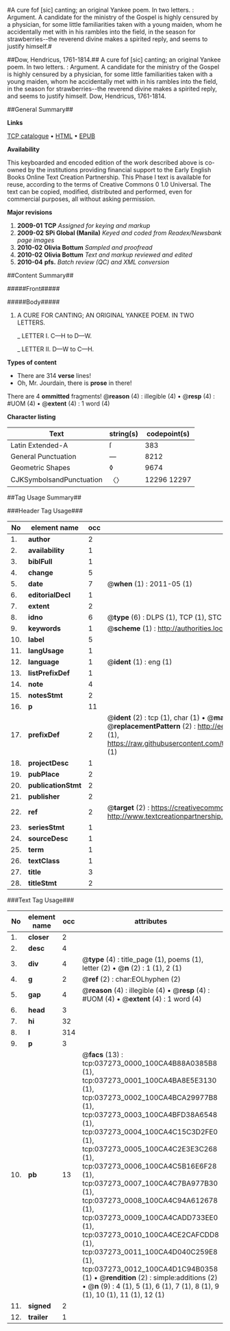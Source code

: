 #A cure fof [sic] canting; an original Yankee poem. In two letters. : Argument. A candidate for the ministry of the Gospel is highly censured by a physician, for some little familiarities taken with a young maiden, whom he accidentally met with in his rambles into the field, in the season for strawberries--the reverend divine makes a spirited reply, and seems to justify himself.#

##Dow, Hendricus, 1761-1814.##
A cure fof [sic] canting; an original Yankee poem. In two letters. : Argument. A candidate for the ministry of the Gospel is highly censured by a physician, for some little familiarities taken with a young maiden, whom he accidentally met with in his rambles into the field, in the season for strawberries--the reverend divine makes a spirited reply, and seems to justify himself.
Dow, Hendricus, 1761-1814.

##General Summary##

**Links**

[TCP catalogue](http://www.ota.ox.ac.uk/tcp/)  • 
[HTML](http://tei.it.ox.ac.uk/tcp/Texts-HTML/free/N27/N27973.html)  • 
[EPUB](http://tei.it.ox.ac.uk/tcp/Texts-EPUB/free/N27/N27973.epub)

**Availability**

This keyboarded and encoded edition of the
	       work described above is co-owned by the institutions
	       providing financial support to the Early English Books
	       Online Text Creation Partnership. This Phase I text is
	       available for reuse, according to the terms of Creative
	       Commons 0 1.0 Universal. The text can be copied,
	       modified, distributed and performed, even for
	       commercial purposes, all without asking permission.

**Major revisions**

1. __2009-01__ __TCP__ *Assigned for keying and markup*
1. __2009-02__ __SPi Global (Manila)__ *Keyed and coded from Readex/Newsbank page images*
1. __2010-02__ __Olivia Bottum__ *Sampled and proofread*
1. __2010-02__ __Olivia Bottum__ *Text and markup reviewed and edited*
1. __2010-04__ __pfs.__ *Batch review (QC) and XML conversion*

##Content Summary##

#####Front#####

#####Body#####

1. A CURE FOR CANTING; AN ORIGINAL YANKEE POEM. IN TWO LETTERS.

    _ LETTER I. C—H to D—W.

    _ LETTER II. D—W to C—H.

**Types of content**

  * There are 314 **verse** lines!
  * Oh, Mr. Jourdain, there is **prose** in there!

There are 4 **ommitted** fragments! 
 @__reason__ (4) : illegible (4)  •  @__resp__ (4) : #UOM (4)  •  @__extent__ (4) : 1 word (4)

**Character listing**


|Text|string(s)|codepoint(s)|
|---|---|---|
|Latin Extended-A|ſ|383|
|General Punctuation|—|8212|
|Geometric Shapes|◊|9674|
|CJKSymbolsandPunctuation|〈〉|12296 12297|

##Tag Usage Summary##

###Header Tag Usage###

|No|element name|occ|attributes|
|---|---|---|---|
|1.|__author__|2||
|2.|__availability__|1||
|3.|__biblFull__|1||
|4.|__change__|5||
|5.|__date__|7| @__when__ (1) : 2011-05 (1)|
|6.|__editorialDecl__|1||
|7.|__extent__|2||
|8.|__idno__|6| @__type__ (6) : DLPS (1), TCP (1), STC (1), NOTIS (1), IMAGE-SET (1), EVANS-CITATION (1)|
|9.|__keywords__|1| @__scheme__ (1) : http://authorities.loc.gov/ (1)|
|10.|__label__|5||
|11.|__langUsage__|1||
|12.|__language__|1| @__ident__ (1) : eng (1)|
|13.|__listPrefixDef__|1||
|14.|__note__|4||
|15.|__notesStmt__|2||
|16.|__p__|11||
|17.|__prefixDef__|2| @__ident__ (2) : tcp (1), char (1)  •  @__matchPattern__ (2) : ([0-9\-]+):([0-9IVX]+) (1), (.+) (1)  •  @__replacementPattern__ (2) : http://eebo.chadwyck.com/downloadtiff?vid=$1&page=$2 (1), https://raw.githubusercontent.com/textcreationpartnership/Texts/master/tcpchars.xml#$1 (1)|
|18.|__projectDesc__|1||
|19.|__pubPlace__|2||
|20.|__publicationStmt__|2||
|21.|__publisher__|2||
|22.|__ref__|2| @__target__ (2) : https://creativecommons.org/publicdomain/zero/1.0/ (1), http://www.textcreationpartnership.org/docs/. (1)|
|23.|__seriesStmt__|1||
|24.|__sourceDesc__|1||
|25.|__term__|1||
|26.|__textClass__|1||
|27.|__title__|3||
|28.|__titleStmt__|2||


###Text Tag Usage###

|No|element name|occ|attributes|
|---|---|---|---|
|1.|__closer__|2||
|2.|__desc__|4||
|3.|__div__|4| @__type__ (4) : title_page (1), poems (1), letter (2)  •  @__n__ (2) : 1 (1), 2 (1)|
|4.|__g__|2| @__ref__ (2) : char:EOLhyphen (2)|
|5.|__gap__|4| @__reason__ (4) : illegible (4)  •  @__resp__ (4) : #UOM (4)  •  @__extent__ (4) : 1 word (4)|
|6.|__head__|3||
|7.|__hi__|32||
|8.|__l__|314||
|9.|__p__|3||
|10.|__pb__|13| @__facs__ (13) : tcp:037273_0000_100CA4B88A0385B8 (1), tcp:037273_0001_100CA4BA8E5E3130 (1), tcp:037273_0002_100CA4BCA29977B8 (1), tcp:037273_0003_100CA4BFD38A6548 (1), tcp:037273_0004_100CA4C15C3D2FE0 (1), tcp:037273_0005_100CA4C2E3E3C268 (1), tcp:037273_0006_100CA4C5B16E6F28 (1), tcp:037273_0007_100CA4C7BA977B30 (1), tcp:037273_0008_100CA4C94A612678 (1), tcp:037273_0009_100CA4CADD733EE0 (1), tcp:037273_0010_100CA4CE2CAFCDD8 (1), tcp:037273_0011_100CA4D040C259E8 (1), tcp:037273_0012_100CA4D1C94B0358 (1)  •  @__rendition__ (2) : simple:additions (2)  •  @__n__ (9) : 4 (1), 5 (1), 6 (1), 7 (1), 8 (1), 9 (1), 10 (1), 11 (1), 12 (1)|
|11.|__signed__|2||
|12.|__trailer__|1||
